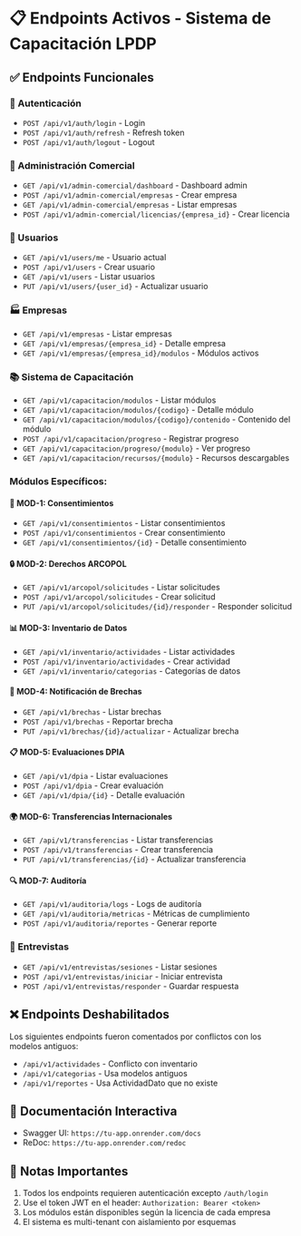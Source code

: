 # 📋 Endpoints Activos - Sistema de Capacitación LPDP

## ✅ Endpoints Funcionales

### 🔐 Autenticación
- `POST /api/v1/auth/login` - Login
- `POST /api/v1/auth/refresh` - Refresh token
- `POST /api/v1/auth/logout` - Logout

### 🏢 Administración Comercial
- `GET /api/v1/admin-comercial/dashboard` - Dashboard admin
- `POST /api/v1/admin-comercial/empresas` - Crear empresa
- `GET /api/v1/admin-comercial/empresas` - Listar empresas
- `POST /api/v1/admin-comercial/licencias/{empresa_id}` - Crear licencia

### 👥 Usuarios
- `GET /api/v1/users/me` - Usuario actual
- `POST /api/v1/users` - Crear usuario
- `GET /api/v1/users` - Listar usuarios
- `PUT /api/v1/users/{user_id}` - Actualizar usuario

### 🏭 Empresas
- `GET /api/v1/empresas` - Listar empresas
- `GET /api/v1/empresas/{empresa_id}` - Detalle empresa
- `GET /api/v1/empresas/{empresa_id}/modulos` - Módulos activos

### 📚 Sistema de Capacitación
- `GET /api/v1/capacitacion/modulos` - Listar módulos
- `GET /api/v1/capacitacion/modulos/{codigo}` - Detalle módulo
- `GET /api/v1/capacitacion/modulos/{codigo}/contenido` - Contenido del módulo
- `POST /api/v1/capacitacion/progreso` - Registrar progreso
- `GET /api/v1/capacitacion/progreso/{modulo}` - Ver progreso
- `GET /api/v1/capacitacion/recursos/{modulo}` - Recursos descargables

### Módulos Específicos:

#### 📝 MOD-1: Consentimientos
- `GET /api/v1/consentimientos` - Listar consentimientos
- `POST /api/v1/consentimientos` - Crear consentimiento
- `GET /api/v1/consentimientos/{id}` - Detalle consentimiento

#### 🔒 MOD-2: Derechos ARCOPOL
- `GET /api/v1/arcopol/solicitudes` - Listar solicitudes
- `POST /api/v1/arcopol/solicitudes` - Crear solicitud
- `PUT /api/v1/arcopol/solicitudes/{id}/responder` - Responder solicitud

#### 📊 MOD-3: Inventario de Datos
- `GET /api/v1/inventario/actividades` - Listar actividades
- `POST /api/v1/inventario/actividades` - Crear actividad
- `GET /api/v1/inventario/categorias` - Categorías de datos

#### 🚨 MOD-4: Notificación de Brechas
- `GET /api/v1/brechas` - Listar brechas
- `POST /api/v1/brechas` - Reportar brecha
- `PUT /api/v1/brechas/{id}/actualizar` - Actualizar brecha

#### 📋 MOD-5: Evaluaciones DPIA
- `GET /api/v1/dpia` - Listar evaluaciones
- `POST /api/v1/dpia` - Crear evaluación
- `GET /api/v1/dpia/{id}` - Detalle evaluación

#### 🌍 MOD-6: Transferencias Internacionales
- `GET /api/v1/transferencias` - Listar transferencias
- `POST /api/v1/transferencias` - Crear transferencia
- `PUT /api/v1/transferencias/{id}` - Actualizar transferencia

#### 🔍 MOD-7: Auditoría
- `GET /api/v1/auditoria/logs` - Logs de auditoría
- `GET /api/v1/auditoria/metricas` - Métricas de cumplimiento
- `POST /api/v1/auditoria/reportes` - Generar reporte

### 🎤 Entrevistas
- `GET /api/v1/entrevistas/sesiones` - Listar sesiones
- `POST /api/v1/entrevistas/iniciar` - Iniciar entrevista
- `POST /api/v1/entrevistas/responder` - Guardar respuesta

## ❌ Endpoints Deshabilitados

Los siguientes endpoints fueron comentados por conflictos con los modelos antiguos:
- `/api/v1/actividades` - Conflicto con inventario
- `/api/v1/categorias` - Usa modelos antiguos
- `/api/v1/reportes` - Usa ActividadDato que no existe

## 🔧 Documentación Interactiva

- Swagger UI: `https://tu-app.onrender.com/docs`
- ReDoc: `https://tu-app.onrender.com/redoc`

## 📌 Notas Importantes

1. Todos los endpoints requieren autenticación excepto `/auth/login`
2. Use el token JWT en el header: `Authorization: Bearer <token>`
3. Los módulos están disponibles según la licencia de cada empresa
4. El sistema es multi-tenant con aislamiento por esquemas